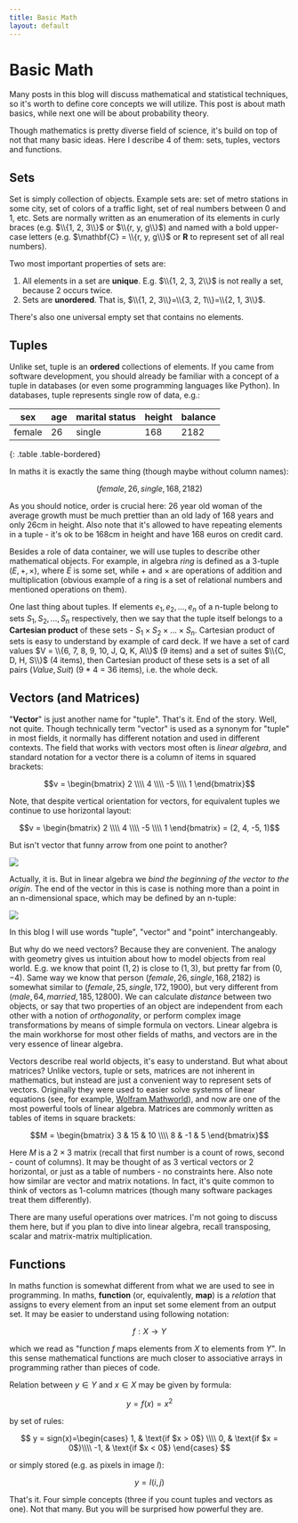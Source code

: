 ```yaml
---
title: Basic Math
layout: default
---
```


# Basic Math

Many posts in this blog will discuss mathematical and statistical techniques, so it's worth to define core concepts we will utilize. This post is about math basics, while next one will be about probability theory. 

Though mathematics is pretty diverse field of science, it's build on top of not that many basic ideas. Here I describe 4 of them: sets, tuples, vectors and functions. 

## Sets

Set is simply collection of objects. Example sets are: set of metro stations in some city, set of colors of a traffic light, set of real numbers between 0 and 1, etc. Sets are normally written as an enumeration of its elements in curly braces (e.g. $\\{1, 2, 3\\}$ or $\\{r, y, g\\}$) and named with a bold upper-case letters (e.g. $\mathbf{C} = \\{r, y, g\\}$ or $\mathbf{R}$ to represent set of all real numbers). 

Two most important properties of sets are: 

 1. All elements in a set are <b>unique</b>. E.g. $\\{1, 2, 3, 2\\}$ is not really a set, because 2 occurs twice. 
 2. Sets are <b>unordered</b>. That is, $\\{1, 2, 3\\}=\\{3, 2, 1\\}=\\{2, 1, 3\\}$. 

There's also one universal empty set that contains no elements. 

## Tuples

Unlike set, tuple is an <b>ordered</b> collections of elements. If you came from software development, you should already be familiar with a concept of a tuple in databases (or even some programming languages like Python). In databases, tuple represents single row of data, e.g.: 


 |   sex    |   age  |  marital status  |   height  |  balance  |
 |----------|--------|---------------|-----------|-----------|
 |  female  |   26   |     single    |    168    |   2182    |
 {: .table .table-bordered}


In maths it is exactly the same thing (though maybe without column names): 

  $$(female, 26, single, 168, 2182)$$

As you should notice, order is crucial here: 26 year old woman of the average growth must be much prettier than an old lady of 168 years and only 26cm in height. Also note that it's allowed to have repeating elements in a tuple - it's ok to be 168cm in height and have 168 euros on credit card.  

Besides a role of data container, we will use tuples to describe other mathematical objects. For example, in algebra _ring_ is defined as a 3-tuple $(E, +, \times)$, where $E$ is some set, while $+$ and $\times$ are operations of addition and multiplication (obvious example of a ring is a set of relational numbers and mentioned operations on them).

One last thing about tuples. If elements $e_1, e_2, ..., e_n$ of a n-tuple belong to sets $S_1, S_2, ..., S_n$ respectively, then we say that the tuple itself belongs to a <b>Cartesian product</b> of these sets - $S_1 \times S_2 \times ... \times S_n$. Cartesian product of sets is easy to understand by example of card deck. If we have a set of card values $V = \\{6, 7, 8, 9, 10, J, Q, K, A\\}$ (9 items) and a set of suites $\\{C, D, H, S\\}$ (4 items), then Cartesian product of these sets is a set of all pairs $(Value, Suit)$ (9 * 4 = 36 items), i.e. the whole deck. 

## Vectors (and Matrices)

"<b>Vector</b>" is just another name for "tuple". That's it. End of the story. Well, not quite. Though technically term "vector" is used as a synonym for "tuple" in most fields, it normally has different notation and used in different contexts. The field that works with vectors most often is <i>linear algebra</i>, and standard notation for a vector there is a column of items in squared brackets: 

  $$v = \begin{bmatrix}
     2 \\\\ 4 \\\\ -5 \\\\ 1
  \end{bmatrix}$$

Note, that despite vertical orientation for vectors, for equivalent tuples we continue to use horizontal layout:

  $$v = \begin{bmatrix}
     2 \\\\ 4 \\\\ -5 \\\\ 1
  \end{bmatrix} = (2, 4, -5, 1)$$

But isn't vector that funny arrow from one point to another? 

<img src="http://hsto.org/files/0a7/2d7/142/0a72d714231e48628731fc8aedd8eb3c.gif"/>

Actually, it is. But in linear algebra we <i>bind the beginning of the vector to the origin</i>. The end of the vector in this is case is nothing more than a point in an n-dimensional space, which may be defined by an n-tuple:

<img src="http://oi43.tinypic.com/2wc45d1.jpg"/>

In this blog I will use words "tuple", "vector" and "point" interchangeably. 

But why do we need vectors? Because they are convenient. The analogy with geometry gives us intuition about how to model objects from real world. E.g. we know that point $(1, 2)$ is close to $(1, 3)$, but pretty far from $(0, -4)$. Same way we know that person $(female, 26, single, 168, 2182)$ is somewhat similar to $(female, 25, single, 172, 1900)$, but very different from $(male, 64, married, 185, 12800)$. We can calculate <i>distance</i> between two objects, or say that two properties of an object are independent from each other with a notion of <i>orthogonality</i>, or perform complex image transformations by means of simple formula on vectors. Linear algebra is the main workhorse for most other fields of maths, and vectors are in the very essence of linear algebra. 

Vectors describe real world objects, it's easy to understand. But what about matrices? Unlike vectors, tuple or sets, matrices are not inherent in mathematics, but instead are just a convenient way to represent sets of vectors. Originally they were used to easier solve systems of linear equations (see, for example, <a href="http://mathworld.wolfram.com/Matrix.html">Wolfram Mathworld</a>), and now are one of the most powerful tools of linear algebra. Matrices are commonly written as tables of items in square brackets: 

$$M = \begin{bmatrix} 3 & 15 & 10 \\\\ 8 & -1 & 5 \end{bmatrix}$$

Here $M$ is a $2 \times 3$ matrix (recall that first number is a count of rows, second - count of columns). It may be thought 
 of as 3 vertical vectors or 2 horizontal, or just as a table of numbers - no constraints here. Also note how similar are vector and matrix notations. In fact, it's quite common to think of vectors as 1-column matrices (though many software packages treat them differently). 

There are many useful operations over matrices. I'm not going to discuss them here, but if you plan to dive into linear algebra, recall transposing, scalar and matrix-matrix multiplication. 


## Functions

In maths function is somewhat different from what we are used to see in programming. In maths, <b>function</b> (or, equivalently, <b>map</b>) is a <i>relation</i> that assigns to every element from an input set some element from an output set. It may be easier to understand using following notation: 

$$f: X \rightarrow Y$$

which we read as "function $f$ maps elements from $X$ to elements from $Y$". In this sense mathematical functions are much closer to associative arrays in programming rather than pieces of code. 

Relation between $y \in Y$ and $x \in X$ may be given by formula: 

$$y = f(x) = x^2$$

by set of rules: 

 $$
  y = sign(x)=\begin{cases}
    1, & \text{if $x > 0$} \\\\
    0, & \text{if $x = 0$}\\\\
    -1, & \text{if $x < 0$}
  \end{cases}
$$

or simply stored (e.g. as pixels in image $I$): 

 $$y = I(i, j)$$


That's it. Four simple concepts (three if you count tuples and vectors as one). Not that many. But you will be surprised how powerful they are. 


